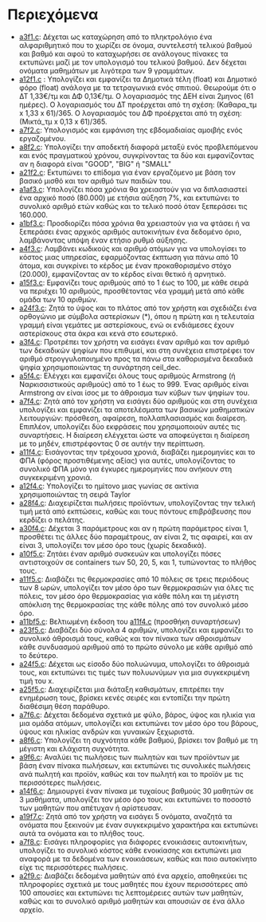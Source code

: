 # Περιεχόμενα

* [a3f1.c](./a3f1.c): Δέχεται ως καταχώρηση από το πληκτρολόγιο ένα αλφαριθμητικό που το χωρίζει σε όνομα, συντελεστή τελικού βαθμού και βαθμό και αφού το καταχωρήσει σε ανάλογους πίνακες τα εκτυπώνει μαζί με τον υπολογισμό του τελικού βαθμού. Δεν δέχεται ονόματα μαθημάτων με λιγότερα των 9 γραμμάτων.  
* [a12f1.c](./a12f1.c) : Υπολογίζει και εμφανίζει τα Δημοτικά τέλη (float) και Δημοτικό φόρο (float) ανάλογα με τα τετραγωνικά ενός σπιτιού. Θεωρούμε ότι ο ΔΤ 1,33€/τμ και ΔΦ 0,13€/τμ. Ο λογαριασμός της ΔΕΗ είναι 2μηνος (61 ημέρες). Ο λογαριασμός του ΔΤ προέρχεται από τη σχέση: (Καθαρα_τμ x 1,33 x 61)/365. Ο λογαριασμός του ΔΦ προέρχεται από τη σχέση:(Μικτά_τμ x 0,13 x 61)/365.
* [a7f2.c](./a7f2.c): Υπολογισμός και εμφάνιση της εβδομαδιαίας αμοιβής ενός εργαζομένου.
* [a8f2.c](./a8f2.c): Υπολογίζει την αποδεκτή διαφορά μεταξύ ενός προβλεπόμενου και ενός πραγματικού χρόνου, συγκρίνοντας τα δύο και εμφανίζοντας αν η διαφορά είναι "GOOD", "BIG" ή "SMALL"
* [a21f2.c](./a21f2.c): Εκτυπώνει το επίδομα για έναν εργαζόμενο με βάση τον βασικό μισθό και τον αριθμό των παιδιών του.
* [a1af3.c](./a1af3.c): Υπολογίζει πόσα χρόνια θα χρειαστούν για να διπλασιαστεί ένα αρχικό ποσό (80.000) με ετήσια αύξηση 7%, και εκτυπώνει το συνολικό αριθμό ετών καθώς και το τελικό ποσό όταν ξεπεράσει τις 160.000.
* [a1bf3.c](./a1bf3.c): Προσδιορίζει πόσα χρόνια θα χρειαστούν για να φτάσει ή να ξεπεράσει ένας αρχικός αριθμός αυτοκινήτων ένα δεδομένο όριο, λαμβάνοντας υπόψη έναν ετήσιο ρυθμό αύξησης.
* [a4f3.c](./a4f3.c): Λαμβάνει κωδικούς και αριθμό ατόμων για να υπολογίσει το κόστος μιας υπηρεσίας, εφαρμόζοντας έκπτωση για πάνω από 10 άτομα, και συγκρίνει το κέρδος με έναν προκαθορισμένο στόχο (20.000), εμφανίζοντας αν το κέρδος είναι θετικό ή αρνητικό.
* [a15f3.c](./a15f3.c): Εμφανίζει τους αριθμούς από το 1 έως το 100, με κάθε σειρά να περιέχει 10 αριθμούς, προσθέτοντας νέα γραμμή μετά από κάθε ομάδα των 10 αριθμών.
* [a24f3.c](./a24f3.c): Ζητά το ύψος και το πλάτος από τον χρήστη και σχεδιάζει ένα ορθογώνιο με σύμβολα αστερίσκων (*), όπου η πρώτη και η τελευταία γραμμή είναι γεμάτες με αστερίσκους, ενώ οι ενδιάμεσες έχουν αστερίσκους στα άκρα και κενά στο εσωτερικό.
* [a3f4.c](./a3f4.c): Προτρέπει τον χρήστη να εισάγει έναν αριθμό και τον αριθμό των δεκαδικών ψηφίων που επιθυμεί, και στη συνέχεια επιστρέφει τον αριθμό στρογγυλοποιημένο προς τα πάνω στα καθορισμένα δεκαδικά ψηφία χρησιμοποιώντας τη συνάρτηση ceil_dec.
* [a5f4.c](./a5f4.c): Ελέγχει και εμφανίζει όλους τους αριθμούς Armstrong (ή Ναρκισσιστικούς αριθμούς) από το 1 έως το 999. Ένας αριθμός είναι Armstrong αν είναι ίσος με το άθροισμα των κύβων των ψηφίων του.
* [a7f4.c](./a7f4.c): Ζητά από τον χρήστη να εισάγει δύο αριθμούς και στη συνέχεια υπολογίζει και εμφανίζει τα αποτελέσματα των βασικών μαθηματικών λειτουργιών: πρόσθεση, αφαίρεση, πολλαπλασιασμός και διαίρεση. Επιπλέον, υπολογίζει δύο εκφράσεις που χρησιμοποιούν αυτές τις συναρτήσεις. Η διαίρεση ελέγχεται ώστε να αποφεύγεται η διαίρεση με το μηδέν, επιστρέφοντας 0 σε αυτήν την περίπτωση.
* [a11f4.c](./a11f4.c): Εισάγοντας την τρέχουσα χρονιά, διαβάζει ημερομηνίες και το ΦΠΑ (φόρος προστιθέμενης αξίας) για αυτές, υπολογίζοντας το συνολικό ΦΠΑ μόνο για έγκυρες ημερομηνίες που ανήκουν στη συγκεκριμένη χρονιά.
* [a12f4.c](./a12f4.c): Υπολογίζει το ημίτονο μιας γωνίας σε ακτίνια χρησιμοποιώντας τη σειρά Taylor
* [a28f4.c](./a28f4.c): Διαχειρίζεται πωλήσεις προϊόντων, υπολογίζοντας την τελική τιμή μετά από εκπτώσεις, καθώς και τους πόντους επιβράβευσης που κερδίζει ο πελάτης.
* [a30f4.c](./a30f4.c): Δέχεται 3 παράμετρους και αν η πρώτη παράμετρος είναι 1, προσθέτει τις άλλες δύο παραμέτρους, αν είναι 2, τις αφαιρεί, και αν είναι 3, υπολογίζει τον μέσο όρο τους (χωρίς δεκαδικά).
* [a10f5.c](./a10f5.c): Ζητάει έναν αριθμό συσκευών και υπολογίζει πόσες αντιστοιχούν σε containers των 50, 20, 5, και 1, τυπώνοντας το πλήθος τους.
* [a11f5.c](./a11f5.c): Διαβάζει τις θερμοκρασίες από 10 πόλεις σε τρεις περιόδους των 8 ωρών, υπολογίζει τον μέσο όρο των θερμοκρασιών για όλες τις πόλεις, τον μέσο όρο θερμοκρασίας για κάθε πόλη και τη μέγιστη απόκλιση της θερμοκρασίας της κάθε πόλης από τον συνολικό μέσο όρο. 
* [a11bf5.c](./a11bf5.c): Βελτιωμένη έκδοση του [a11f4.c](./a11f4.c) (προσθήκη συναρτήσεων)
* [a23f5.c](./a23f5.c): Διαβάζει δύο σύνολα 4 αριθμών, υπολογίζει και εμφανίζει το συνολικό άθροισμά τους, καθώς και τον πίνακα των αθροισμάτων κάθε συνδυασμού αριθμού από το πρώτο σύνολο με κάθε αριθμό από το δεύτερο.
* [a24f5.c](./a24f5.c): Δέχεται ως είσοδο δύο πολυώνυμα, υπολογίζει το άθροισμά τους, και εκτυπώνει τις τιμές των πολυωνύμων για μια συγκεκριμένη τιμή του x.
* [a25f5.c](./a25f5.c): Διαχειρίζεται μια διάταξη καθισμάτων, επιτρέπει την ενημέρωση τους, βρίσκει κενές σειρές και εντοπίζει την πρώτη διαθέσιμη θέση παράθυρο.
* [a7f6.c](./a7f6.c): Δέχεται δεδομένα σχετικά με φύλο, βάρος, ύψος και ηλικία για μια ομάδα ατόμων, υπολογίζει και εκτυπώνει τον μέσο όρο του βάρους, ύψους και ηλικίας ανδρών και γυναικών ξεχωριστά.
* [a8f6.c](./a8f6.c): Υπολογίζει τη συχνότητα κάθε βαθμού, βρίσκει τον βαθμό με τη μέγιστη και ελάχιστη συχνότητα.
* [a9f6.c](./a9f6.c): Αναλύει τις πωλήσεις των πωλητών και των προϊόντων με βάση έναν πίνακα πωλήσεων, και εκτυπώνει τις συνολικές πωλήσεις ανά πωλητή και προϊόν, καθώς και τον πωλητή και το προϊόν με τις περισσότερες πωλήσεις.
* [a14f6.c](./a14f6.c): Δημιουργεί έναν πίνακα με τυχαίους βαθμούς 30 μαθητών σε 3 μαθήματα, υπολογίζει τον μέσο όρο τους και εκτυπώνει το ποσοστό των μαθητών που απέτυχαν ή αρίστευσαν.
* [a19f7.c](./a19f7.c): Ζητά από τον χρήστη να εισάγει 5 ονόματα, αναζητά τα ονόματα που ξεκινούν με έναν συγκεκριμένο χαρακτήρα και εκτυπώνει αυτά τα ονόματα και το πλήθος τους.
* [a7f8.c](./a7f8.c): Εισάγει πληροφορίες για διάφορες ενοικιάσεις αυτοκινήτων, υπολογίζει το συνολικό κόστος κάθε ενοικίασης και εκτυπώνει μια αναφορά με τα δεδομένα των ενοικιάσεων, καθώς και ποιο αυτοκίνητο είχε τις περισσότερες πωλήσεις.
* [a2f9.c](./a2f9.c): Διαβάζει δεδομένα μαθητών από ένα αρχείο, αποθηκεύει τις πληροφορίες σχετικά με τους μαθητές που έχουν περισσότερες από 100 απουσίες και εκτυπώνει τις λεπτομέρειες αυτών των μαθητών, καθώς και το συνολικό αριθμό μαθητών και απουσιών σε ένα άλλο αρχείο.
  

